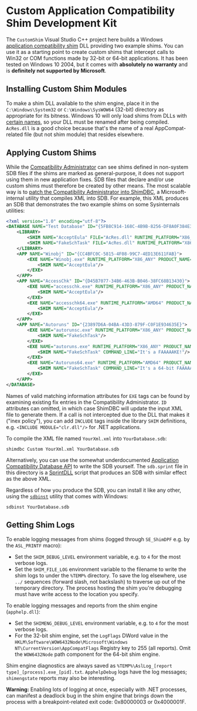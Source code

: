 # Custom Application Compatibility Shim Development Kit

The `CustomShim` Visual Studio C++ project here builds a Windows
[application compatibility shim](https://techcommunity.microsoft.com/t5/ask-the-performance-team/demystifying-shims-or-using-the-app-compat-toolkit-to-make-your/ba-p/374947)
DLL providing two example shims.
You can use it as a starting point to create custom shims that intercept calls to Win32 or COM functions made by 32-bit or 64-bit applications.
It has been tested on Windows 10 2004, but it comes with **absolutely no warranty** and is **definitely not supported by Microsoft**.

## Installing Custom Shim Modules

To make a shim DLL available to the shim engine, place it in the `C:\Windows\System32` or `C:\Windows\SysWOW64` (32-bit) directory as appropriate for its bitness.
Windows 10 will only load shims from DLLs with [certain names](https://gist.github.com/w4kfu/95a87764db7029e03f09d78f7273c4f4#file-dllinjshim-cpp-L12-L28),
so your DLL must be renamed after being compiled.
`AcRes.dll` is a good choice because that's the name of a real AppCompat-related file (but not shim module) that resides elsewhere.

## Applying Custom Shims

While the [Compatibility Administrator](https://docs.microsoft.com/en-us/windows/deployment/planning/using-the-compatibility-administrator-tool)
can see shims defined in non-system SDB files if the shims are marked as general-purpose, it does not support using them in new application fixes.
SDB files that declare and/or use custom shims must therefore be created by other means.
The most scalable way is to [patch the Compatibility Administrator into ShimDBC](https://fleexlab.blogspot.com/2020/12/turning-compatibility-administrator.html),
a Microsoft-internal utility that compiles XML into SDB.
For example, this XML produces an SDB that demonstrates the two example shims on some Sysinternals utilities:

```xml
<?xml version="1.0" encoding="utf-8"?>
<DATABASE NAME="Test Database" ID="{5FB8C914-168C-4B9B-8256-DF8A0F384E3E}">
    <LIBRARY>
        <SHIM NAME="AcceptEula" FILE="AcRes.dll" RUNTIME_PLATFORM="X86_ANY,AMD64" ID="{92E61B85-313A-4880-B6E4-DEF2567413AD}"/>
        <SHIM NAME="FakeSchTask" FILE="AcRes.dll" RUNTIME_PLATFORM="X86_ANY,AMD64" ID="{C1CAD7E2-ACAC-4467-8A6A-D437C51D5918}"/>
    </LIBRARY>
    <APP NAME="Winobj" ID="{CC4BFC0C-5815-4F08-99C7-4ED13E611FAB}">
        <EXE NAME="Winobj.exe" RUNTIME_PLATFORM="X86_ANY" PRODUCT_NAME="Sysinternals Winobj" ID="{B49373D9-BC1E-4941-A43B-7B5814C23D93}">
            <SHIM NAME="AcceptEula"/>
        </EXE>
    </APP>
    <APP NAME="AccessChk" ID="{D45B7077-34B6-463B-B046-38FC68B13430}">
        <EXE NAME="accesschk.exe" RUNTIME_PLATFORM="X86_ANY" PRODUCT_NAME="Sysinternals AccessChk" ID="{E79328FD-855A-4D8A-92A3-F502E831BD1B}">
            <SHIM NAME="AcceptEula"/>
        </EXE>
        <EXE NAME="accesschk64.exe" RUNTIME_PLATFORM="AMD64" PRODUCT_NAME="Sysinternals AccessChk" ID="{9B67E542-8B80-48D6-B6B9-55616BBDA743}">
            <SHIM NAME="AcceptEula"/>
        </EXE>
    </APP>
    <APP NAME="Autoruns" ID="{23897D6A-04BA-43D3-879F-C0F1E934635E}">
        <EXE NAME="autorunsc.exe" RUNTIME_PLATFORM="X86_ANY" PRODUCT_NAME="Sysinternals autoruns" ID="{12A4EE20-93F4-4C55-B594-A0ABCD3C3283}">
            <SHIM NAME="FakeSchTask"/>
        </EXE>
        <EXE NAME="autoruns.exe" RUNTIME_PLATFORM="X86_ANY" PRODUCT_NAME="Sysinternals autoruns" ID="{6C4947F7-A387-443D-BB1A-D5BD7C42F908}">
            <SHIM NAME="FakeSchTask" COMMAND_LINE="It's a FAAAAAKE!"/>
        </EXE>
        <EXE NAME="Autoruns64.exe" RUNTIME_PLATFORM="AMD64" PRODUCT_NAME="Sysinternals autoruns" ID="{27AB1563-F153-4CF7-A444-0092750CF0FE}">
            <SHIM NAME="FakeSchTask" COMMAND_LINE="It's a 64-bit FAAAAAKE!"/>
        </EXE>
    </APP>
</DATABASE>
```

Names of valid matching information attributes for `EXE` tags can be found by examining existing fix entries in the Compatibility Administrator.
`ID` attributes can omitted, in which case ShimDBC will update the input XML file to generate them.
If a call is not intercepted due to the DLL that makes it ("inex policy"), you can add `INCLUDE` tags inside the library `SHIM` definitions, e.g. `<INCLUDE MODULE="clr.dll"/>` for .NET applications.

To compile the XML file named `YourXml.xml` into `YourDatabase.sdb`:

    shimdbc Custom YourXml.xml YourDatabase.sdb
    
Alternatively, you can use the somewhat underdocumented [Application Compatibility Database API](https://docs.microsoft.com/en-us/windows/win32/devnotes/application-compatibility-database)
to write the SDB yourself.
The `sdb.sprint` file in this directory is a [SprintDLL](https://github.com/Fleex255/SprintDLL) script that produces an SDB with similar effect as the above XML.

Regardless of how you produce the SDB, you can install it like any other, using the
[`sdbinst`](https://docs.microsoft.com/en-us/windows/deployment/planning/using-the-sdbinstexe-command-line-tool) utility that comes with Windows:

    sdbinst YourDatabase.sdb

## Getting Shim Logs

To enable logging messages from shims (logged through `SE_ShimDPF` e.g. by the `ASL_PRINTF` macro):

* Set the `SHIM_DEBUG_LEVEL` environment variable, e.g. to `4` for the most verbose logs.
* Set the `SHIM_FILE_LOG` environment variable to the filename to write the shim logs to under the `%TEMP%` directory.
  To save the log elsewhere, use `../` sequences (forward slash, not backslash) to traverse up out of the temporary directory.
  The process hosting the shim you're debugging must have write access to the location you specify.
  
To enable logging messages and reports from the shim engine (`apphelp.dll`):

* Set the `SHIMENG_DEBUG_LEVEL` environment variable, e.g. to `4` for the most verbose logs.
* For the 32-bit shim engine, set the `LogFlags` DWord value in the `HKLM\Software\WOW6432Node\Microsoft\Windows NT\CurrentVersion\AppCompatFlags` Registry key to 255 (all reports).
  Omit the `WOW6432Node` path component for the 64-bit shim engine.

Shim engine diagnostics are always saved as `%TEMP%\AslLog_[report type]_[process].exe_[pid].txt`.
`ApphelpDebug` logs have the log messages; `shimengstate` reports may also be interesting.

**Warning:** Enabling lots of logging at once, especially with .NET processes, can manifest a deadlock bug in the shim engine that brings down the process with a breakpoint-related exit code: 0x80000003 or 0x4000001F.
